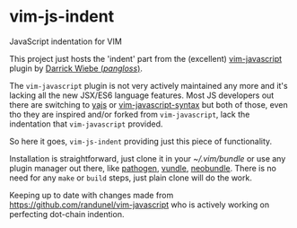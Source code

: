 # vim-js-indent
JavaScript indentation for VIM

This project just hosts the 'indent' part from the (excellent) [vim-javascript](https://github.com/pangloss/vim-javascript) plugin by [Darrick Wiebe (*pangloss*)](https://github.com/pangloss).

The `vim-javascript` plugin is not very actively maintained any more and it's lacking all the new JSX/ES6 language features. Most JS developers out there are switching to [yajs](https://github.com/othree/yajs.vim) or [vim-javascript-syntax](https://github.com/jelera/vim-javascript-syntax) but both of those, even tho they are inspired and/or forked from `vim-javascript`, lack the indentation that `vim-javascript` provided.

So here it goes, `vim-js-indent` providing just this piece of functionality.

Installation is straightforward, just clone it in your *~/.vim/bundle* or use any plugin manager out there, like [pathogen](https://github.com/tpope/vim-pathogen), [vundle](https://github.com/VundleVim/Vundle.vim), [neobundle](https://github.com/Shougo/neobundle.vim).
There is no need for any `make` or `build` steps, just plain clone will do the work.

Keeping up to date with changes made from https://github.com/randunel/vim-javascript who is actively working on perfecting dot-chain indention.
